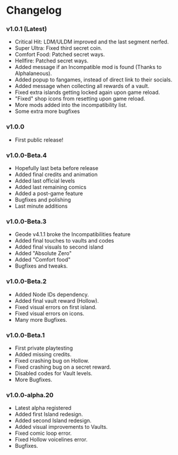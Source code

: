 # Changelog

### <cg>v1.0.1 (Latest)</c>

* <cc>Critical Hit</c>: LDM/ULDM improved and the last segment nerfed.
* <cc>Super Ultra</c>: Fixed third secret coin.
* <cc>Comfort Food</c>: Patched secret ways.
* <cc>Hellfire</c>: Patched secret ways.
* <cg>Added</c> message if an Incompatible mod is found (Thanks to Alphalaneous).
* <cg>Added</c> popup to fangames, instead of direct link to their socials.
* <cg>Added</c> message when collecting all rewards of a vault.
* <cy>Fixed</c> extra islands getting locked again upon game reload.
* <cy>"Fixed"</c> shop icons from resetting upon game reload.
* <cr>More mods added into the incompatibility list.</c>
* <cy>Some extra more bugfixes</c>

### <cb>v1.0.0</c>

* <cp>First public release!</c>

### <cb>v1.0.0-Beta.4</c>

* <cp>Hopefully last beta before release</c>
* <cg>Added</c> final credits and animation
* <cg>Added</c> last official levels
* <cg>Added</c> last remaining comics
* <cg>Added</c> a post-game feature
* Bugfixes and polishing
* Last minute additions

### <cb>v1.0.0-Beta.3</c>

* <cr>Geode v4.1.1 broke the Incompatibilities feature</c>
* <cg>Added</c> final touches to vaults and codes
* <cg>Added</c> final visuals to second island
* <cg>Added</c> "Absolute Zero"
* <cg>Added</c> "Comfort food"
* Bugfixes and tweaks.

### <cb>v1.0.0-Beta.2</c>

* <cg>Added</c> Node IDs dependency.
* <cg>Added</c> final vault reward (Hollow).
* <cy>Fixed</c> visual errors on first island.
* <cy>Fixed</c> visual errors on icons.
* Many more Bugfixes.

### <cb>v1.0.0-Beta.1</c>

* <cp>First private playtesting</c>
* <cg>Added</c> missing credits.
* <cy>Fixed</c> crashing bug on Hollow.
* <cy>Fixed</c> crashing bug on a secret reward.
* <cr>Disabled</c> codes for Vault levels.
* More Bugfixes.

### <cb>v1.0.0-alpha.20 </c>

* <cp>Latest alpha registered</c>
* <cg>Added</c> first Island redesign.
* <cg>Added</c> second Island redesign.
* <cg>Added</c> visual improvements to Vaults.
* <cy>Fixed</c> comic loop error.
* <cy>Fixed</c> Hollow voicelines error.
* Bugfixes.